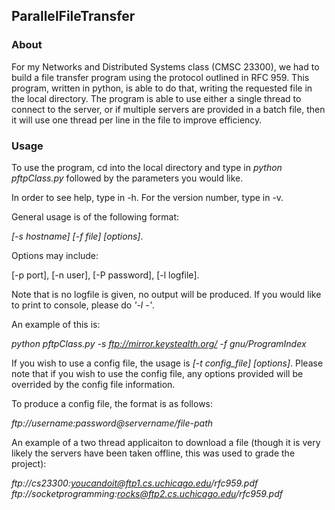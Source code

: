 ## ParallelFileTransfer


### About
For my Networks and Distributed Systems class (CMSC 23300), we had to build a file transfer program using the protocol outlined in RFC 959. This program, written in python, is able to do that, writing the requested file in the local directory. The program is able to use either a single thread to connect to the server, or if multiple servers are provided in a batch file, then it will use one thread per line in the file to improve efficiency.

### Usage
To use the program, cd into the local directory and type in *python pftpClass.py* followed by the parameters you would like.

In order to see help, type in -h. For the version number, type in -v.

General usage is of the following format:

*[-s hostname] [-f file] [options]*.

Options may include:

[-p port], [-n user], [-P password], [-l logfile]. 

Note that is no logfile is given, no output will be produced. If you would like to print to console, please do *'-l -'*.

An example of this is: 

*python pftpClass.py -s ftp://mirror.keystealth.org/ -f gnu/ProgramIndex*

If you wish to use a config file, the usage is *[-t config_file] [options]*. Please note that if you wish to use the config file, any options provided will be overrided by the config file information.

To produce a config file, the format is as follows:

*ftp://username:password@servername/file-path*

An example of a two thread applicaiton to download a file (though it is very likely the servers have been taken offline, this was used to grade the project):

*ftp://cs23300:youcandoit@ftp1.cs.uchicago.edu/rfc959.pdf*
*ftp://socketprogramming:rocks@ftp2.cs.uchicago.edu/rfc959.pdf*
